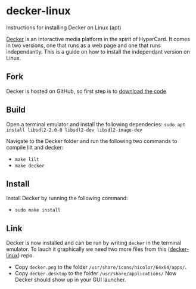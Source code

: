 # decker-linux
 Instructions for installing Decker on Linux (apt)

 [Decker](https://beyondloom.com/decker/index.html) is an interactive media platform in the spirit of HyperCard. It comes in two versions, one that runs as a web page and one that runs independantly. This is a guide on how to install the independant version on Linux.

 ## Fork
Decker is hosted on GitHub, so first step is to [download the code](https://github.com/JohnEarnest/Decker)

 ## Build
 Open a terminal emulator and install the following dependecies:
`sudo apt install libsdl2-2.0-0 libsdl2-dev libsdl2-image-dev`

 Navigate to the Decker folder and run the following two commands to compile lilt and decker:
  * `make lilt`
  * `make decker`
 
 ## Install
 Install Decker by running the following command:
*  `sudo make install`

 ## Link
Decker is now installed and can be run by writing `decker` in the terminal emulator. To lauch it graphically we need two more files from this ([decker-linux](https://github.com/1jss/decker-linux)) repo.
* Copy `decker.png` to the folder `/usr/share/icons/hicolor/64x64/apps/`.
* Copy `decker.desktop` to the folder `/usr/share/applications/`
Now Decker should show up in your GUI launcher.
